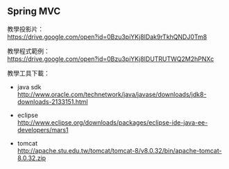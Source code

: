 
**Spring MVC**
--

教學投影片：  
https://drive.google.com/open?id=0Bzu3piYKj8IDak9rTkhQNDJ0Tm8  

教學程式範例：  
https://drive.google.com/open?id=0Bzu3piYKj8IDUTRUTWQ2M2hPNXc  

教學工具下載：  

- java sdk  
http://www.oracle.com/technetwork/java/javase/downloads/jdk8-downloads-2133151.html  

- eclipse  
http://www.eclipse.org/downloads/packages/eclipse-ide-java-ee-developers/mars1  

- tomcat  
http://apache.stu.edu.tw/tomcat/tomcat-8/v8.0.32/bin/apache-tomcat-8.0.32.zip  